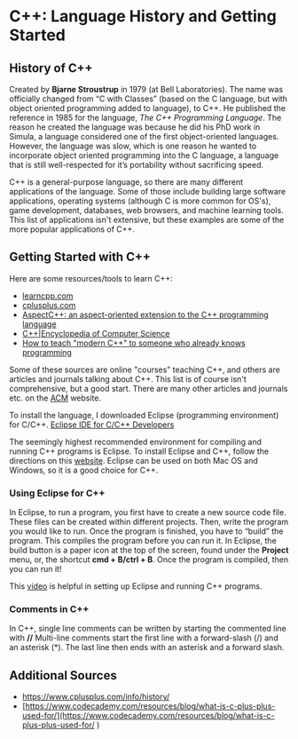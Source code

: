 # C++: Language History and Getting Started

## History of C++

Created by **Bjarne Stroustrup** in 1979 (at Bell Laboratories). The name was officially changed from “C with Classes” (based on the C language, 
but with object oriented programming added to language), to C++. He published the reference in 1985 for the language, *The C++ Programming Language*. 
The reason he created the language was because he did his PhD work in Simula, a language considered one of the first object-oriented languages. 
However, the language was slow, which is one reason he wanted to incorporate object oriented programming into the C language, a language that is 
still well-respected for it’s portability without sacrificing speed.

C++ is a general-purpose language, so there are many different applications of the language. Some of those include building large software applications, operating systems (although C is more common for OS's), game development, databases, web browsers, and machine learning tools. This list of applications isn't extensive, but these examples are some of the more popular applications of C++.

## Getting Started with C++

Here are some resources/tools to learn C++:
- [learncpp.com](https://www.learncpp.com/)
- [cplusplus.com](https://www.cplusplus.com/)
- [AspectC++: an aspect-oriented extension to the C++ programming language](https://dl.acm.org/doi/10.5555/564092.564100)
- [C++|Encyclopedia of Computer Science](https://dl.acm.org/doi/10.5555/1074100.1074189)
- [How to teach "modern C++" to someone who already knows programming](https://dl.acm.org/doi/10.1145/3160489.3160503)

Some of these sources are online "courses" teaching C++, and others are articles and journals talking about C++. This list is of course isn't comprehensive, but a good start. There are many other articles and journals etc. on the [ACM](https://www.acm.org/) website. 

To install the language, I downloaded Eclipse (programming environment) for C/C++.
[Eclipse IDE for C/C++ Developers](https://www.eclipse.org/downloads/packages/release/kepler/sr2/eclipse-ide-cc-developers)

The seemingly highest recommended environment for compiling and running C++ programs is Eclipse. To install Eclipse and C++, follow the directions on this [website](https://www.eclipse.org/downloads/packages/release/kepler/sr2/eclipse-ide-cc-developers). Eclipse can be used on both Mac OS and Windows, so it is a good choice for C++.

### Using Eclipse for C++

In Eclipse, to run a program, you first have to create a new source code file. These files can be created within different projects. Then, write the program you would like to run. Once the program is finished, you have to “build” the program. This compiles the program before you can run it. In Eclipse, the build button is a paper icon at the top of the screen, found under the **Project** menu, or, the shortcut **cmd + B/ctrl + B**. Once the program is compiled, then you can run it!

This [video](https://www.youtube.com/watch?v=kPW2tWFRqTE) is helpful in setting up Eclipse and running C++ programs.

### Comments in C++

In C++, single line comments can be written by starting the commented line with **//**
Multi-line comments start the first line with a forward-slash (/) and an asterisk (*). The last line then ends with an asterisk and a forward slash.

## Additional Sources

- [https://www.cplusplus.com/info/history/ ](https://www.cplusplus.com/info/history/ )
- [https://www.codecademy.com/resources/blog/what-is-c-plus-plus-used-for/](https://www.codecademy.com/resources/blog/what-is-c-plus-plus-used-for/ )
 


